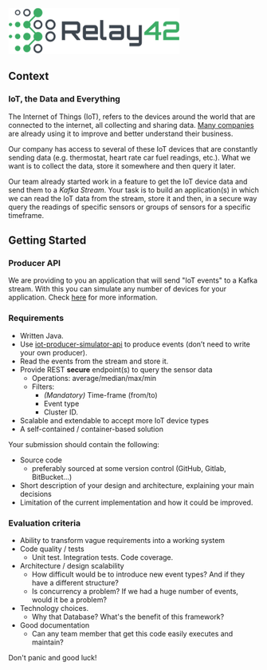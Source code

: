 ![Relay42 logo](../docs/wiki/images/relay42.png "Relay42")

## Context

### IoT, the Data and Everything

The Internet of Things (IoT), refers to the devices around the world that are connected to the internet, all collecting and sharing data. [Many companies](https://www.zdnet.com/article/ten-examples-of-iot-and-big-data-working-well-together/) are already using it to improve and better understand their business.

Our company has access to several of these IoT devices that are constantly sending data (e.g. thermostat, heart rate car fuel readings, etc.). What we want is to collect the data, store it somewhere and then query it later.

Our team already started work in a feature to get the IoT device data and send them to a _Kafka Stream_. Your task is to build an application(s) in which we can read the IoT data from the
stream, store it and then, in a secure way query the readings of specific sensors or groups of sensors for a specific timeframe.

## Getting Started

### Producer API

We are providing to you an application that will send "IoT events" to a Kafka stream. With this you can simulate any number of devices for your application.
Check [here](../README.md) for more information.

### Requirements

- Written Java.
- Use [iot-producer-simulator-api](https://github.com/operations-relay42/iot-producer-simulator-api/blob/master/assignment/problem.md#requirements) to produce events (don’t need to write your own producer).
- Read the events from the stream and store it.
- Provide REST **secure** endpoint(s) to query the sensor data
    - Operations: average/median/max/min
    - Filters:
        - _(Mandatory)_ Time-frame (from/to)
        - Event type
        - Cluster ID.
- Scalable and extendable to accept more IoT device types
- A self-contained / container-based solution

Your submission should contain the following:

- Source code
    - preferably sourced at some version control (GitHub, Gitlab, BitBucket...)
- Short description of your design and architecture, explaining your main decisions 
- Limitation of the current implementation and how it could be improved.

### Evaluation criteria

- Ability to transform vague requirements into a working system
- Code quality / tests
    - Unit test. Integration tests. Code coverage.
- Architecture / design scalability
    - How difficult would be to introduce new event types? And if they have a different structure?
    - Is concurrency a problem? If we had a huge number of events, would it be a problem?
- Technology choices.
    - Why that Database? What's the benefit of this framework?
- Good documentation
    - Can any team member that get this code easily executes and maintain?

Don't panic and good luck!
